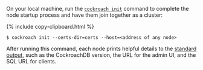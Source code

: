 On your local machine, run the [`cockroach init`](cockroach-init.html) command to complete the node startup process and have them join together as a cluster:

{%  include copy-clipboard.html %}
~~~ shell
$ cockroach init --certs-dir=certs --host=<address of any node>
~~~

After running this command, each node prints helpful details to the [standard output](cockroach-start.html#standard-output), such as the CockroachDB version, the URL for the admin UI, and the SQL URL for clients.
